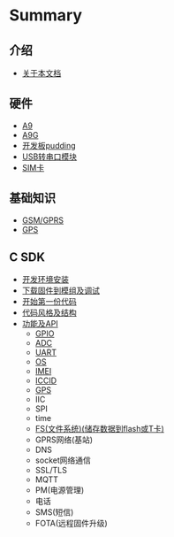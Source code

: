 # Summary

## 介绍

* [关于本文档](README.md)

## 硬件

* [A9](ying-jian/a9.md)
* [A9G](ying-jian/a9g.md)
* [开发板pudding](ying-jian/kai-fa-ban-pudding.md)
* [USB转串口模块](ying-jian/usbzhuan-chuan-kou-mo-kuai.md)
* [SIM卡](ying-jian/simqia.md)

## 基础知识

* [GSM/GPRS](ji-chu-zhi-shi/gsmgprs.md)
* [GPS](ji-chu-zhi-shi/gps.md)

## C SDK

* [开发环境安装](c-sdk/kai-fa-huan-jing-an-zhuang.md)
* [下载固件到模组及调试](c-sdk/xia-zai-bian-yi-hao-de-gu-jian-dao-mo-zu.md)
* [开始第一份代码](c-sdk/kai-shi-di-yi-fen-dai-ma.md)
* [代码风格及结构](c-sdk/dai-ma-feng-ge-ji-ming-ming-gui-ze.md)
* [功能及API](c-sdk/gong-neng-ji-api.md)
  * [GPIO](c-sdk/gong-neng-ji-api/gpio.md)
  * [ADC](c-sdk/gong-neng-ji-api/adc.md)
  * [UART](c-sdk/gong-neng-ji-api/uart.md)
  * [OS](c-sdk/gong-neng-ji-api/os.md)
  * [IMEI](c-sdk/gong-neng-ji-api/imei.md)
  * [ICCID](c-sdk/gong-neng-ji-api/ccid.md)
  * [GPS](c-sdk/gong-neng-ji-api/gps.md)
  * IIC
  * SPI
  * time
  * [FS\(文件系统\)\(储存数据到flash或T卡\)](c-sdk/gong-neng-ji-api/fswen-jian-xi-7edf2928-chu-cun-shu-ju-dao-flash-huo-t-536129.md)
  * GPRS网络\(基站\)
  * DNS
  * socket网络通信
  * SSL/TLS
  * MQTT
  * PM\(电源管理\)
  * 电话
  * SMS\(短信\)
  * FOTA\(远程固件升级\)

